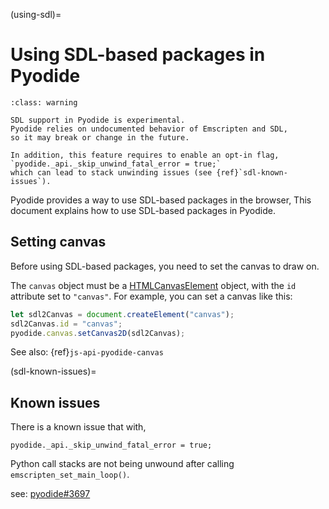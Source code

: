 (using-sdl)=

# Using SDL-based packages in Pyodide

```{admonition} This is experimental
:class: warning

SDL support in Pyodide is experimental.
Pyodide relies on undocumented behavior of Emscripten and SDL,
so it may break or change in the future.

In addition, this feature requires to enable an opt-in flag,
`pyodide._api._skip_unwind_fatal_error = true;`
which can lead to stack unwinding issues (see {ref}`sdl-known-issues`).
```

Pyodide provides a way to use SDL-based packages in the browser,
This document explains how to use SDL-based packages in Pyodide.

## Setting canvas

Before using SDL-based packages, you need to set the canvas to draw on.

The `canvas` object must be a
[HTMLCanvasElement](https://developer.mozilla.org/en-US/docs/Web/API/HTMLCanvasElement) object,
with the `id` attribute set to `"canvas"`.
For example, you can set a canvas like this:

```js
let sdl2Canvas = document.createElement("canvas");
sdl2Canvas.id = "canvas";
pyodide.canvas.setCanvas2D(sdl2Canvas);
```

See also: {ref}`js-api-pyodide-canvas`

(sdl-known-issues)=

## Known issues

There is a known issue that with,

```
pyodide._api._skip_unwind_fatal_error = true;
```

Python call stacks are not being unwound after calling `emscripten_set_main_loop()`.

see: [pyodide#3697](https://github.com/pyodide/pyodide/issues/3697)
